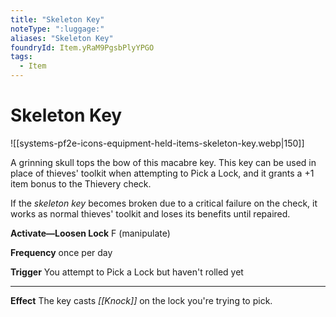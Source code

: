 ```yaml
---
title: "Skeleton Key"
noteType: ":luggage:"
aliases: "Skeleton Key"
foundryId: Item.yRaM9PgsbPlyYPGO
tags:
  - Item
---
```


# Skeleton Key
![[systems-pf2e-icons-equipment-held-items-skeleton-key.webp|150]]

A grinning skull tops the bow of this macabre key. This key can be used in place of thieves' toolkit when attempting to Pick a Lock, and it grants a +1 item bonus to the Thievery check.

If the _skeleton key_ becomes broken due to a critical failure on the check, it works as normal thieves' toolkit and loses its benefits until repaired.

**Activate—Loosen Lock** F (manipulate)

**Frequency** once per day

**Trigger** You attempt to Pick a Lock but haven't rolled yet

* * *

**Effect** The key casts _[[Knock]]_ on the lock you're trying to pick.
